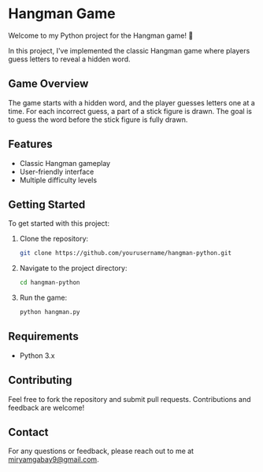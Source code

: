 # Hangman Game

Welcome to my Python project for the Hangman game! 🎯

In this project, I've implemented the classic Hangman game where players guess letters to reveal a hidden word.

## Game Overview

The game starts with a hidden word, and the player guesses letters one at a time. For each incorrect guess, a part of a stick figure is drawn. The goal is to guess the word before the stick figure is fully drawn.


## Features

- Classic Hangman gameplay
- User-friendly interface
- Multiple difficulty levels

## Getting Started

To get started with this project:

1. Clone the repository:
    ```bash
    git clone https://github.com/yourusername/hangman-python.git
    ```

2. Navigate to the project directory:
    ```bash
    cd hangman-python
    ```

3. Run the game:
    ```bash
    python hangman.py
    ```

## Requirements

- Python 3.x

## Contributing

Feel free to fork the repository and submit pull requests. Contributions and feedback are welcome!


## Contact

For any questions or feedback, please reach out to me at [miryamgabay9@gmail.com](mailto:your-email@example.com).
